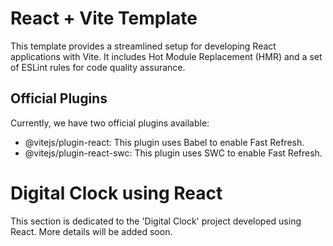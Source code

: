 # React + Vite Template

This template provides a streamlined setup for developing React applications with Vite. It includes Hot Module Replacement (HMR) and a set of ESLint rules for code quality assurance.

## Official Plugins

Currently, we have two official plugins available:

- @vitejs/plugin-react: This plugin uses Babel to enable Fast Refresh.
- @vitejs/plugin-react-swc: This plugin uses SWC to enable Fast Refresh.

# Digital Clock using React

This section is dedicated to the 'Digital Clock' project developed using React. More details will be added soon.
